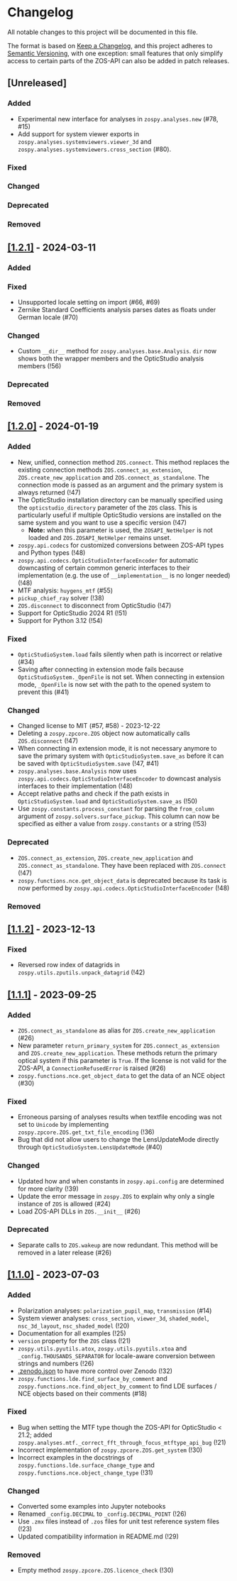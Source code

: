 # Changelog

All notable changes to this project will be documented in this file.

The format is based on [Keep a Changelog](https://keepachangelog.com/en/1.0.0/),
and this project adheres to [Semantic Versioning](https://semver.org/spec/v2.0.0.html),
with one exception: small features that only simplify access to certain parts of the
ZOS-API can also be added in patch releases.

## [Unreleased]

### Added

- Experimental new interface for analyses in `zospy.analyses.new` (#78, #15)
- Add support for system viewer exports in `zospy.analyses.systemviewers.viewer_3d` and
  `zospy.analyses.systemviewers.cross_section` (#80).

### Fixed

### Changed

### Deprecated

### Removed

## [[1.2.1]](https://github.com/MREYE-LUMC/ZOSPy/releases/tag/v1.2.1) - 2024-03-11

### Added

### Fixed

- Unsupported locale setting on import (#66, #69)
- Zernike Standard Coefficients analysis parses dates as floats under German locale (#70)

### Changed

- Custom `__dir__` method for `zospy.analyses.base.Analysis`. 
  `dir` now shows both the wrapper members and the OpticStudio analysis members (!56)  

### Deprecated

### Removed

## [[1.2.0]](https://github.com/MREYE-LUMC/ZOSPy/releases/tag/v1.2.0) - 2024-01-19

### Added

- New, unified, connection method `ZOS.connect`. This method replaces the existing connection methods
  `ZOS.connect_as_extension`, `ZOS.create_new_application` and `ZOS.connect_as_standalone`.
  The connection mode is passed as an argument and the primary system is always returned (!47) 
- The OpticStudio installation directory can be manually specified using the `opticstudio_directory` 
  parameter of the `ZOS` class. This is particularly useful if multiple OpticStudio versions are installed
  on the same system and you want to use a specific version (!47)
  - **Note:** when this parameter is used, the `ZOSAPI_NetHelper` is not loaded and `ZOS.ZOSAPI_NetHelper` 
    remains unset.
- `zospy.api.codecs` for customized conversions between ZOS-API types and Python types (!48)
- `zospy.api.codecs.OpticStudioInterfaceEncoder` for automatic downcasting of certain common generic interfaces
    to their implementation (e.g. the use of `__implementation__` is no longer needed) (!48)
- MTF analysis: `huygens_mtf` (#55)
- `pickup_chief_ray` solver (!38)
- `ZOS.disconnect` to disconnect from OpticStudio (!47)
- Support for OpticStudio 2024 R1 (!51)
- Support for Python 3.12 (!54)

### Fixed

- `OpticStudioSystem.load` fails silently when path is incorrect or relative (#34)
- Saving after connecting in extension mode fails because `OpticStudioSystem._OpenFile` is not set.
  When connecting in extension mode, `_OpenFile` is now set with the path to the opened system to prevent this (#41)

### Changed

- Changed license to MIT (#57, #58) - 2023-12-22
- Deleting a `zospy.zpcore.ZOS` object now automatically calls `ZOS.disconnect` (!47)
- When connecting in extension mode, it is not necessary anymore to save the primary system with 
  `OpticStudioSystem.save_as` before it can be saved with `OpticStudioSystem.save` (!47, #41)
- `zospy.analyses.base.Analysis` now uses `zospy.api.codecs.OpticStudioInterfaceEncoder` to downcast
    analysis interfaces to their implementation (!48)
- Accept relative paths and check if the path exists in `OpticStudioSystem.load` and `OpticStudioSystem.save_as` (!50)
- Use `zospy.constants.process_constant` for parsing the `from_column` argument of `zospy.solvers.surface_pickup`.
  This column can now be specified as either a value from `zospy.constants` or a string (!53)

### Deprecated

- `ZOS.connect_as_extension`, `ZOS.create_new_application` and `ZOS.connect_as_standalone`.
  They have been replaced with `ZOS.connect` (!47)
- `zospy.functions.nce.get_object_data` is deprecated because its task is now performed by
    `zospy.api.codecs.OpticStudioInterfaceEncoder` (!48)

### Removed

## [[1.1.2]](https://github.com/MREYE-LUMC/ZOSPy/releases/tag/v1.1.2) - 2023-12-13

### Fixed

- Reversed row index of datagrids in `zospy.utils.zputils.unpack_datagrid` (!42)

## [[1.1.1]](https://github.com/MREYE-LUMC/ZOSPy/releases/tag/v1.1.1) - 2023-09-25

### Added

- `ZOS.connect_as_standalone` as alias for `ZOS.create_new_application` (#26)
- New parameter `return_primary_system` for `ZOS.connect_as_extension` and `ZOS.create_new_application`. These methods return the primary optical system if this parameter is `True`. If the license is not valid for the ZOS-API, a `ConnectionRefusedError` is raised (#26)
- `zospy.functions.nce.get_object_data` to get the data of an NCE object (#30)

### Fixed

- Erroneous parsing of analyses results when textfile encoding was not set to `Unicode` by implementing `zospy.zpcore.ZOS.get_txt_file_encoding` (!36)
- Bug that did not allow users to change the LensUpdateMode directly through `OpticStudioSystem.LensUpdateMode` (#40)

### Changed

- Updated how and when constants in `zospy.api.config` are determined for more clarity (!39)
- Update the error message in `zospy.ZOS` to explain why only a single instance of `ZOS` is allowed (#24)
- Load ZOS-API DLLs in `ZOS.__init__` (#26)

### Deprecated

- Separate calls to `ZOS.wakeup` are now redundant. This method will be removed in a later release (#26)

## [[1.1.0]](https://github.com/MREYE-LUMC/ZOSPy/releases/tag/v1.1.0) - 2023-07-03

### Added

- Polarization analyses: `polarization_pupil_map`, `transmission` (#14)
- System viewer analyses: `cross_section`, `viewer_3d`, `shaded_model`, `nsc_3d_layout`, `nsc_shaded_model` (!20)
- Documentation for all examples (!25)
- `version` property for the `ZOS` class (!21)
- `zospy.utils.pyutils.atox`, `zospy.utils.pyutils.xtoa` and `_config.THOUSANDS_SEPARATOR` for locale-aware conversion between strings and numbers (!26)
- [.zenodo.json](.zenodo.json) to have more control over Zenodo (!32)
- `zospy.functions.lde.find_surface_by_comment` and `zospy.functions.nce.find_object_by_comment` to find LDE surfaces / NCE objects based on their comments (#18)

### Fixed

- Bug when setting the MTF type though the ZOS-API for OpticStudio < 21.2; added `zospy.analyses.mtf._correct_fft_through_focus_mtftype_api_bug` (!21)
- Incorrect implementation of `zospy.zpcore.ZOS.get_system` (!30)
- Incorrect examples in the docstrings of `zospy.functions.lde.surface_change_type` and `zospy.functions.nce.object_change_type` (!31)

### Changed

- Converted some examples into Jupyter notebooks
- Renamed `_config.DECIMAL` to `_config.DECIMAL_POINT` (!26)
- Use `.zmx` files instead of `.zos` files for unit test reference system files (!23)
- Updated compatibility information in README.md (!29)

### Removed

- Empty method `zospy.zpcore.ZOS.licence_check` (!30)
